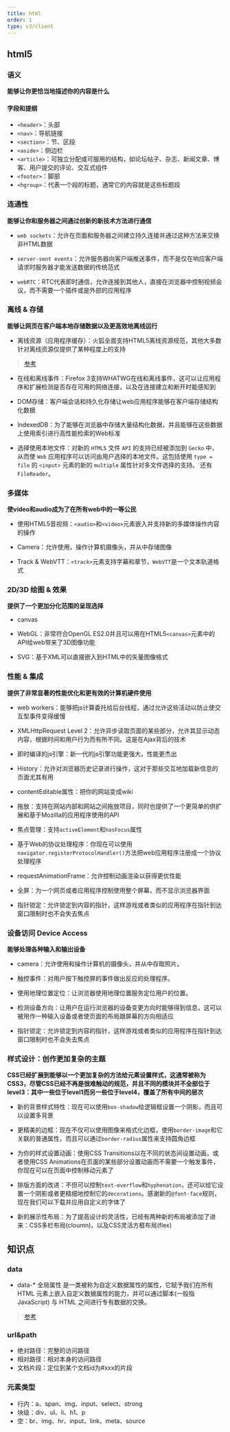 ```yaml
---
title: html
order: 1
type: v3/client
---
```


## html5

### 语义

**能够让你更恰当地描述你的内容是什么**

#### 字段和提纲

- `<header>`：头部 
- `<nav>`：导航链接
- `<section>`：节、区段
- `<aside>`：侧边栏
- `<article>`：可独立分配或可服用的结构，如论坛帖子、杂志、新闻文章、博客、用户提交的评论、交互式组件
- `<footer>`：脚部
- `<hgroup>`：代表一个段的标题，通常它的内容就是这些标题段

### 连通性

**能够让你和服务器之间通过创新的新技术方法进行通信**

- `web sockets`：允许在页面和服务器之间建立持久连接并通过这种方法来交换非HTML数据

- `server-sent events`：允许服务器向客户端推送事件，而不是仅在响应客户端请求时服务器才能发送数据的传统范式

- `webRTC`：RTC代表即时通信，允许连接到其他人，直接在浏览器中控制视频会议，而不需要一个插件或是外部的应用程序

### 离线 & 存储

**能够让网页在客户端本地存储数据以及更高效地离线运行**

- 离线资源（应用程序缓存）：火狐全面支持HTML5离线资源规范，其他大多数针对离线资源仅提供了某种程度上的支持
>[参考](https://www.zhangxinxu.com/wordpress/2017/07/service-worker-cachestorage-offline-develop/)

- 在线和离线事件：Firefox 3支持WHATWG在线和离线事件，这可以让应用程序和扩展检测是否存在可用的网络连接，以及在连接建立和断开时能感知到

- DOM存储：客户端会话和持久化存储让web应用程序能够在客户端存储结构化数据

- IndexedDB：为了能够在浏览器中存储大量结构化数据，并且能够在这些数据上使用索引进行高性能检索的Web标准

- 选择使用本地文件：对新的 `HTML5` 文件 `API` 的支持已经被添加到 `Gecko` 中，从而使 `Web` 应用程序可以访问由用户选择的本地文件。这包括使用 `type = file` 的 `<input>` 元素的新的 `multiple` 属性针对多文件选择的支持。 还有 `FileReader`。

### 多媒体

**使video和audio成为了在所有web中的一等公民**

- 使用HTML5音视频：`<audio>`和`<video>`元素嵌入并支持新的多媒体操作内容的操作

- Camera：允许使用，操作计算机摄像头，并从中存储图像

- Track & WebVTT：`<track>`元素支持字幕和章节，`WebVTT`是一个文本轨道格式

### 2D/3D 绘图 & 效果

**提供了一个更加分化范围的呈现选择**

- canvas

- WebGL：非常符合OpenGL ES2.0并且可以用在HTML5`<canvas>`元素中的API给web带来了3D图像功能

- SVG：基于XML可以直接嵌入到HTML中的矢量图像格式

### 性能 & 集成

**提供了非常显著的性能优化和更有效的计算机硬件使用**

- web workers：能够把js计算委托给后台线程，通过允许这些活动以防止使交互型事件变得缓慢

- XMLHttpRequest Level 2：允许异步读取页面的某些部分，允许其显示动态内容，根据时间和用户行为而有所不同。这是在Ajax背后的技术

- 即时编译的js引擎：新一代的js引擎功能更强大，性能更杰出

- History：允许对浏览器历史记录进行操作，这对于那些交互地加载新信息的页面尤其有用

- contentEditable属性：把你的网站变成wiki

- 拖放：支持在网站内部和网站之间拖放项目，同时也提供了一个更简单的供扩展和基于Mozilla的应用程序使用的API

- 焦点管理：支持`activeElement`和`hasFocus`属性

- 基于Web的协议处理程序：你现在可以使用`navigator.registerProtocolHandler()`方法把web应用程序注册成一个协议处理程序

- requestAnimationFrame：允许控制动画渲染以获得更优性能

- 全屏：为一个网页或者应用程序控制使用整个屏幕，而不显示浏览器界面

- 指针锁定：允许锁定到内容的指针，这样游戏或者类似的应用程序在指针到达窗口限制时也不会失去焦点

### 设备访问 Device Access

**能够处理各种输入和输出设备**

- camera：允许使用和操作计算机的摄像头，并从中存取照片。

- 触控事件：对用户按下触控屏的事件做出反应的处理程序。

- 使用地理位置定位：让浏览器使用地理位置服务定位用户的位置。

- 检测设备方向：让用户在运行浏览器的设备变更方向时能够得到信息，这可以被用作一种输入设备或者使页面的布局跟屏幕的方向相适应

- 指针锁定：允许锁定到内容的指针，这样游戏或者类似的应用程序在指针到达窗口限制时也不会失去焦点

### 样式设计：创作更加复杂的主题

**CSS已经扩展到能够以一个更加复杂的方法给元素设置样式，这通常被称为CSS3，尽管CSS已经不再是很难触动的规范，并且不同的模块并不全部位于level3：其中一些位于level1而另一些位于level4，覆盖了所有中间的层次**

- 新的背景样式特性：现在可以使用`box-shadow`给逻辑框设置一个阴影，而且可以设置多背景

- 更精美的边框：现在不仅可以使用图像来格式化边框，使用`border-image`和它关联的普通属性，而且可以通过`border-radius`属性来支持圆角边框

- 为你的样式设置动画：使用CSS Transitions以在不同的状态间设置动画，或者使用CSS Animations在页面的某些部分设置动画而不需要一个触发事件，你现在可以在页面中控制移动元素了

- 排版方面的改进：不但可以控制`text-overflow`和`hyphenation`，还可以给它设置一个阴影或者更精细地控制它的`decorations`。感谢新的`@font-face`规则，现在我们可以下载并应用自定义的字体了

- 新的展示性布局：为了提高设计的灵活性，已经有两种新的布局被添加了进来：CSS多栏布局(cloumn)，以及CSS灵活方框布局(flex)

## 知识点

### data

- data-* 全局属性 是一类被称为自定义数据属性的属性，它赋予我们在所有 HTML 元素上嵌入自定义数据属性的能力，并可以通过脚本(一般指JavaScript) 与 HTML 之间进行专有数据的交换。

>[参考](https://developer.mozilla.org/zh-CN/docs/Web/HTML/Global_attributes/data-*)

### url&path

- 绝对路径：完整的访问路径
- 相对路径：相对本身的访问路径
- 文档片段：定位到某个文档id为#xxx的片段

### 元素类型

- 行内：a、span、img、input、select、strong
- 块级：div、ul、li、h1、p
- 空：br、img、hr、input、link、meta、source